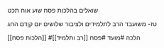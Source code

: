 שואלים בהלכות פסח
שוע אוח תכט

טז- משועבד הרב לתלמידים ולציבור שלושים יום קןדם החג

[[הלכות פסח]]
#הלכה 
#מועד
#פסח
[[רב ותלמיד]]